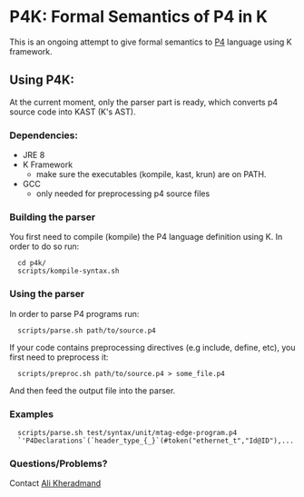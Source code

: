 # P4K: Formal Semantics of P4 in K

This is an ongoing attempt to give formal semantics to  [P4](http://p4.org/) language using K framework.

## Using P4K:

At the current moment, only the parser part is ready, which converts p4 source code into KAST (K's AST).

### Dependencies:
- JRE 8
- K Framework
  + make sure the executables (kompile, kast, krun) are on PATH.
- GCC
  + only needed for preprocessing p4 source files

### Building the parser

You first need to compile (kompile) the P4 language definition using K. In order to do so run:
```
  cd p4k/
  scripts/kompile-syntax.sh
```

### Using the parser

In order to parse P4 programs run:

```
  scripts/parse.sh path/to/source.p4
```

If your code contains preprocessing directives (e.g include, define, etc), you first need to preprocess it:
```
  scripts/preproc.sh path/to/source.p4 > some_file.p4
```

And then feed the output file into the parser.


### Examples

```
  scripts/parse.sh test/syntax/unit/mtag-edge-program.p4
  `'P4Declarations`(`header_type_{_}`(#token("ethernet_t","Id@ID"),...
```

### Questions/Problems?

Contact [Ali Kheradmand](kheradm2@illinois.edu) 